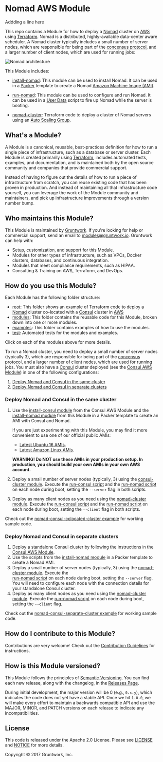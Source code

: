 # Nomad AWS Module

Addding a line here

This repo contains a Module for how to deploy a [Nomad](https://www.nomadproject.io/) cluster on 
[AWS](https://aws.amazon.com/) using [Terraform](https://www.terraform.io/). Nomad is a distributed, highly-available 
data-center aware scheduler. A Nomad cluster typically includes a small number of server nodes, which are responsible 
for being part of the [concensus protocol](https://www.nomadproject.io/docs/internals/consensus.html), and a larger 
number of client nodes, which are used for running jobs:

![Nomad architecture](https://raw.githubusercontent.com/hashicorp/terraform-aws-nomad/master/_docs/architecture.png)

This Module includes:

* [install-nomad](https://github.com/hashicorp/terraform-aws-nomad/tree/master/modules/install-nomad): This module can be used to install Nomad. It can be used in a 
  [Packer](https://www.packer.io/) template to create a Nomad 
  [Amazon Machine Image (AMI)](http://docs.aws.amazon.com/AWSEC2/latest/UserGuide/AMIs.html).

* [run-nomad](https://github.com/hashicorp/terraform-aws-nomad/tree/master/modules/run-nomad): This module can be used to configure and run Nomad. It can be used in a 
  [User Data](http://docs.aws.amazon.com/AWSEC2/latest/UserGuide/user-data.html#user-data-shell-scripts) 
  script to fire up Nomad while the server is booting.

* [nomad-cluster](https://github.com/hashicorp/terraform-aws-nomad/tree/master/modules/nomad-cluster): Terraform code to deploy a cluster of Nomad servers using an [Auto Scaling 
  Group](https://aws.amazon.com/autoscaling/).
    
  



## What's a Module?

A Module is a canonical, reusable, best-practices definition for how to run a single piece of infrastructure, such 
as a database or server cluster. Each Module is created primarily using [Terraform](https://www.terraform.io/), 
includes automated tests, examples, and documentation, and is maintained both by the open source community and 
companies that provide commercial support. 

Instead of having to figure out the details of how to run a piece of infrastructure from scratch, you can reuse 
existing code that has been proven in production. And instead of maintaining all that infrastructure code yourself, 
you can leverage the work of the Module community and maintainers, and pick up infrastructure improvements through
a version number bump.
 
 
 
## Who maintains this Module?

This Module is maintained by [Gruntwork](http://www.gruntwork.io/). If you're looking for help or commercial 
support, send an email to [modules@gruntwork.io](mailto:modules@gruntwork.io?Subject=Nomad%20Module). 
Gruntwork can help with:

* Setup, customization, and support for this Module.
* Modules for other types of infrastructure, such as VPCs, Docker clusters, databases, and continuous integration.
* Modules that meet compliance requirements, such as HIPAA.
* Consulting & Training on AWS, Terraform, and DevOps.



## How do you use this Module?

Each Module has the following folder structure:

* [root](https://github.com/hashicorp/terraform-aws-nomad/tree/master): This folder shows an example of Terraform code to deploy a [Nomad](https://www.nomadproject.io/) cluster co-located 
            with a [Consul](https://www.consul.io/) cluster in [AWS](https://aws.amazon.com/)
* [modules](https://github.com/hashicorp/terraform-aws-nomad/tree/master/modules): This folder contains the reusable code for this Module, broken down into one or more modules.
* [examples](https://github.com/hashicorp/terraform-aws-nomad/tree/master/examples): This folder contains examples of how to use the modules.
* [test](https://github.com/hashicorp/terraform-aws-nomad/tree/master/test): Automated tests for the modules and examples.

Click on each of the modules above for more details.

<!-- TODO: update the consul-aws-module URL to the final URL -->

To run a Nomad cluster, you need to deploy a small number of server nodes (typically 3), which are responsible 
for being part of the [concensus protocol](https://www.nomadproject.io/docs/internals/consensus.html), and a larger 
number of client nodes, which are used for running jobs. You must also have a [Consul](https://www.consul.io/) cluster 
deployed (see the [Consul AWS Module](https://github.com/hashicorp/terraform-aws-consul)) in one of the following 
configurations:

1. [Deploy Nomad and Consul in the same cluster](#deploy-nomad-and-consul-in-the-same-cluster)
1. [Deploy Nomad and Consul in separate clusters](#deploy-nomad-and-consul-in-separate-clusters)


### Deploy Nomad and Consul in the same cluster

1. Use the [install-consul 
   module](https://github.com/hashicorp/terraform-aws-consul/tree/master/modules/install-consul) from the Consul AWS
   Module and the [install-nomad module](https://github.com/hashicorp/terraform-aws-nomad/tree/master/modules/install-nomad) from this Module in a Packer template to create 
   an AMI with Consul and Nomad. 
   
   If you are just experimenting with this Module, you may find it more convenient to use one of our official public AMIs:
   - [Latest Ubuntu 16 AMIs](https://github.com/hashicorp/terraform-aws-nomad/tree/master/_docs/ubuntu16-ami-list.md).
   - [Latest Amazon Linux AMIs](https://github.com/hashicorp/terraform-aws-nomad/tree/master/_docs/amazon-linux-ami-list.md).
   
   **WARNING! Do NOT use these AMIs in your production setup. In production, you should build your own AMIs in your own 
   AWS account.**
   
1. Deploy a small number of server nodes (typically, 3) using the [consul-cluster 
   module](https://github.com/hashicorp/terraform-aws-consul/tree/master/modules/consul-cluster). Execute the 
   [run-consul script](https://github.com/hashicorp/terraform-aws-consul/tree/master/modules/run-consul) and the
   [run-nomad script](https://github.com/hashicorp/terraform-aws-nomad/tree/master/modules/run-nomad) on each node during boot, setting the `--server` flag in both 
   scripts.
1. Deploy as many client nodes as you need using the [nomad-cluster module](https://github.com/hashicorp/terraform-aws-nomad/tree/master/modules/nomad-cluster). Execute the 
   [run-consul script](https://github.com/hashicorp/terraform-aws-consul/tree/master/modules/run-consul) and the
   [run-nomad script](https://github.com/hashicorp/terraform-aws-nomad/tree/master/modules/run-nomad) on each node during boot, setting the `--client` flag in both 
   scripts.

Check out the [nomad-consul-colocated-cluster example](https://github.com/hashicorp/terraform-aws-nomad/tree/master/MAIN.md) for working
sample code.


### Deploy Nomad and Consul in separate clusters

1. Deploy a standalone Consul cluster by following the instructions in the [Consul AWS 
   Module](https://github.com/hashicorp/terraform-aws-consul).
1. Use the scripts from the [install-nomad module](https://github.com/hashicorp/terraform-aws-nomad/tree/master/modules/install-nomad) in a Packer template to create a Nomad AMI.
1. Deploy a small number of server nodes (typically, 3) using the [nomad-cluster module](https://github.com/hashicorp/terraform-aws-nomad/tree/master/modules/nomad). Execute the    
   [run-nomad script](https://github.com/hashicorp/terraform-aws-nomad/tree/master/modules/run-nomad) on each node during boot, setting the `--server` flag. You will 
   need to configure each node with the connection details for your standalone Consul cluster.   
1. Deploy as many client nodes as you need using the [nomad-cluster module](https://github.com/hashicorp/terraform-aws-nomad/tree/master/modules/nomad). Execute the 
   [run-nomad script](https://github.com/hashicorp/terraform-aws-nomad/tree/master/modules/run-nomad) on each node during boot, setting the `--client` flag.

Check out the [nomad-consul-separate-cluster example](https://github.com/hashicorp/terraform-aws-nomad/tree/master/examples/nomad-consul-separate-cluster) for working
sample code.

 



## How do I contribute to this Module?

Contributions are very welcome! Check out the [Contribution Guidelines](https://github.com/hashicorp/terraform-aws-nomad/tree/master/CONTRIBUTING.md) for instructions.



## How is this Module versioned?

This Module follows the principles of [Semantic Versioning](http://semver.org/). You can find each new release, 
along with the changelog, in the [Releases Page](../../releases). 

During initial development, the major version will be 0 (e.g., `0.x.y`), which indicates the code does not yet have a 
stable API. Once we hit `1.0.0`, we will make every effort to maintain a backwards compatible API and use the MAJOR, 
MINOR, and PATCH versions on each release to indicate any incompatibilities. 



## License

This code is released under the Apache 2.0 License. Please see [LICENSE](https://github.com/hashicorp/terraform-aws-nomad/tree/master/LICENSE) and [NOTICE](https://github.com/hashicorp/terraform-aws-nomad/tree/master/NOTICE) for more details.

Copyright &copy; 2017 Gruntwork, Inc.
